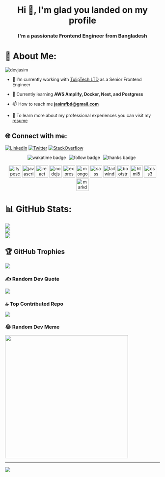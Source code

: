 <h1 align="center">Hi 👋, I'm glad you landed on my profile</h1>
<h3 align="center">I'm a passionate Frontend Engineer from Bangladesh</h3>

# 💫 About Me:

<p align="left"> <img src="https://komarev.com/ghpvc/?username=devjasim&label=Profile%20views&color=0e75b6&style=flat" alt="devjasim" /> </p>

- 🔭 I’m currently working with [TulipTech LTD](https://tulip-tech.com) as a Senior Frontend Engineer

- 🌱 Currently learning **AWS Amplify, Docker, Nest, and Postgress**

- 📫 How to reach me **jasimfbd@gmail.com**

- 📄 To learn more about my professional experiences you can visit my [resume](https://docs.google.com/document/d/1ZENrcgtfmx5tarZ8fZ-dB17oWfrBtAoEfx04WlV6DdM/edit?usp=sharing)

## 🌐 Connect with me:
[![LinkedIn](https://img.shields.io/badge/LinkedIn-%230077B5.svg?logo=linkedin&logoColor=white)](https://www.linkedin.com/in/devjasim/) [![Twitter](https://img.shields.io/badge/Twitter-%231DA1F2.svg?logo=Twitter&logoColor=white)](https://twitter.com/dev_jasim) [![StackOverflow](https://img.shields.io/badge/StackOverflow-%230A6474.svg?logo=StackOverflow&logoColor=white)](https://www.stackoverflow.com/users/11856004/jasim-uddin?tab=profile) 

<!-- about repository badges start -->
<div align="center">
  <img src="https://wakatime.com/badge/user/bb224c90-7cb7-4c45-953e-a9e26c1cb06c.svg?style=for-the-badge&color=00B8B5" alt="wakatime badge" style="margin-right: 6px;" />
  <img src="https://img.shields.io/github/followers/devjasim?logo=github&style=for-the-badge&color=FEB500" alt="follow badge" style="margin-right: 6px;" />
  <!-- Uncomment below to use the guest book badge
  <a href="https://github.com/devjasim/devjasim/issues/new?template=Guestbook_entry.md&title=Adding+<username>+to+guestbook" target="_blank" rel="noopener noreferrer" style="margin-right: 6px">
    <img src="https://img.shields.io/badge/-%20%F0%9F%96%8B%20Write%20into%20my%20guest%20book-red?style=flat-round&color=FEB500" alt="Guest Book" />
  </a>
  -->
  <img src="https://img.shields.io/badge/%F0%9F%91%8D-Thanks%20for%20visiting-FEB500.svg?style=for-the-badge&logoColor=ffffff" alt="thanks badge" style="margin-right: 6px;" />
</div>
<!-- about repository badges end -->

<br/>

<!-- skills icons start -->
<div align="center">
  <img loading="lazy" height="40" width="40" src="https://cdn.simpleicons.org/typescript/FEB500" alt="typescript icon"/>
  <img loading="lazy" height="40" width="40" src="https://cdn.simpleicons.org/javascript/FEB500" alt="javascript icon" />
  <img loading="lazy" height="40" width="40" src="https://cdn.simpleicons.org/react/FEB500" alt="react icon" />
  <img loading="lazy" height="40" width="40" src="https://cdn.simpleicons.org/nodedotjs/FEB500" alt="nodejs icon" />
  <img loading="lazy" height="40" width="40" src="https://cdn.simpleicons.org/express/FEB500" alt="express icon" />
  <img loading="lazy" height="40" width="40" src="https://cdn.simpleicons.org/mongodb/FEB500" alt="mongodb icon" />
  <img loading="lazy" height="40" width="40" src="https://cdn.simpleicons.org/sass/FEB500" alt="sass icon" />
  <img loading="lazy" height="40" width="40" src="https://cdn.simpleicons.org/tailwindcss/FEB500" alt="tailwindcss icon" />
  <img loading="lazy" height="40" width="40" src="https://cdn.simpleicons.org/bootstrap/FEB500" alt="bootstrap icon" />
  <img loading="lazy" height="40" width="40" src="https://cdn.simpleicons.org/html5/FEB500" alt="html5 icon" />
  <img loading="lazy" height="40" width="40" src="https://cdn.simpleicons.org/css3/FEB500" alt="css3 icon" />
  <img loading="lazy" height="40" width="40" src="https://cdn.simpleicons.org/markdown/FEB500" alt="markdown icon" />
</div>
<!-- skills icons end -->

# 📊 GitHub Stats:
![](https://github-readme-stats.vercel.app/api?username=devjasim&theme=dark&hide_border=false&include_all_commits=false&count_private=false)<br/>
![](https://github-readme-streak-stats.herokuapp.com/?user=devjasim&theme=dark&hide_border=false)<br/>
![](https://github-readme-stats.vercel.app/api/top-langs/?username=devjasim&theme=dark&hide_border=false&include_all_commits=false&count_private=false&layout=compact)

## 🏆 GitHub Trophies
![](https://github-profile-trophy.vercel.app/?username=devjasim&theme=flat&no-frame=false&no-bg=true&margin-w=4)

### ✍️ Random Dev Quote
![](https://quotes-github-readme.vercel.app/api?type=horizontal&theme=radical)

### 🔝 Top Contributed Repo
![](https://github-contributor-stats.vercel.app/api?username=devjasim&limit=5&theme=dark&combine_all_yearly_contributions=true)

### 😂 Random Dev Meme
<img src='https://randommeme-five.vercel.app/' style="height: 400px;"/>

---
[![](https://visitcount.itsvg.in/api?id=devjasim&icon=0&color=4)](https://visitcount.itsvg.in)

  
<!-- Proudly created with GPRM ( https://gprm.itsvg.in ) -->

